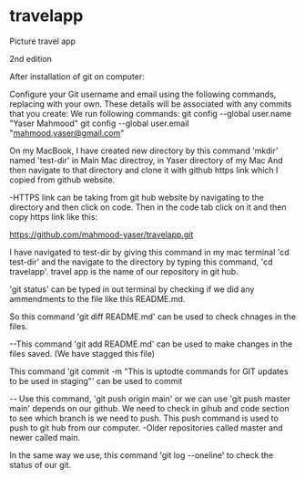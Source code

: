 # travelapp
Picture travel app

2nd edition

After installation of git on computer:

Configure your Git username and email using the following commands, replacing with your own. These details will be associated with any commits that you create:
We run following commands:
 git config --global user.name "Yaser Mahmood"
 git config --global user.email "mahmood.yaser@gmail.com"


On my MacBook,  I have created new directory by this command 'mkdir' named 'test-dir' in Main Mac directroy, in Yaser directory of my Mac And then navigate to that directory and clone it with github https link which I copied from github website.

-HTTPS link can be taking from git hub website by navigating to the directory and then click on code. Then in the code tab click on it and then copy https link like this:

https://github.com/mahmood-yaser/travelapp.git

I have navigated to test-dir by giving this command in my mac terminal 'cd test-dir' and the navigate to the directory by typing this command, 'cd travelapp'. travel app is the name of our repository in git hub.

'git status' can be typed in out terminal by checking if we did any ammendments to the file like this README.md.

So this command 'git diff README.md' can be used to check chnages in the files. 

--This command 'git add README.md' can be used to make changes in the files saved. (We have stagged this file) 

This command 'git commit -m "This is uptodte commands for GIT updates to be used in staging"' can be used to commit 

-- Use this command, 'git push origin main' or we can use 'git push master main' depends on our github. We need to check in gihub and code section to see which branch is we need to push. This push command is used to push to git hub from our computer.
-Older repositories called master and newer called main.

In the same way we use, this command 'git log --oneline' to check the status of our git. 